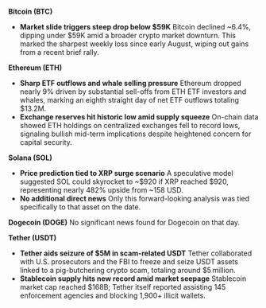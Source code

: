 **Bitcoin (BTC)**

- **Market slide triggers steep drop below $59K**
   Bitcoin declined ~6.4%, dipping under $59K amid a broader crypto market downturn. This marked the sharpest weekly loss since early August, wiping out gains from a recent brief rally.

**Ethereum (ETH)**

- **Sharp ETF outflows and whale selling pressure**
   Ethereum dropped nearly 9% driven by substantial sell-offs from ETH ETF investors and whales, marking an eighth straight day of net ETF outflows totaling $13.2M.
- **Exchange reserves hit historic low amid supply squeeze**
   On-chain data showed ETH holdings on centralized exchanges fell to record lows, signaling bullish mid-term implications despite heightened concern for capital security.

**Solana (SOL)**

- **Price prediction tied to XRP surge scenario**
   A speculative model suggested SOL could skyrocket to ~$920 if XRP reached $920, representing nearly 482% upside from ~158 USD.
- **No additional direct news**
   Only this forward-looking analysis was tied specifically to that asset on the date.

**Dogecoin (DOGE)**
 No significant news found for Dogecoin on that day.

**Tether (USDT)**

- **Tether aids seizure of $5M in scam-related USDT**
   Tether collaborated with U.S. prosecutors and the FBI to freeze and seize USDT assets linked to a pig-butchering crypto scam, totaling around $5 million.
- **Stablecoin supply hits new record amid market seepage**
   Stablecoin market cap reached $168B; Tether itself reported assisting 145 enforcement agencies and blocking 1,900+ illicit wallets.